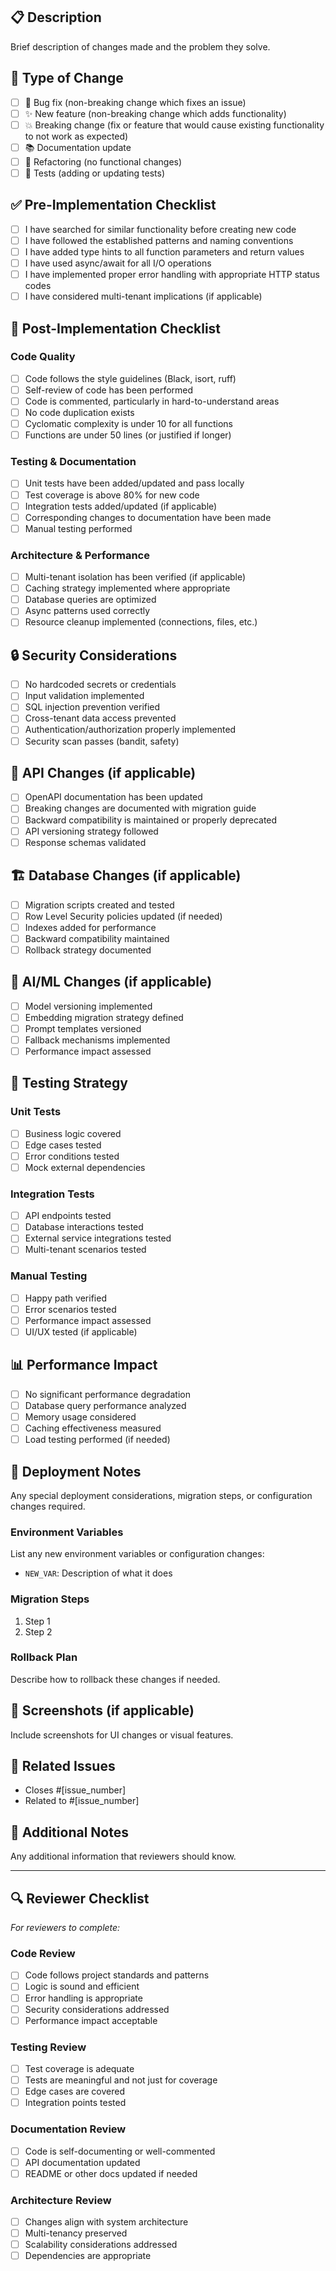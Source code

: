 ## 📋 Description
Brief description of changes made and the problem they solve.

## 🔄 Type of Change
- [ ] 🐛 Bug fix (non-breaking change which fixes an issue)
- [ ] ✨ New feature (non-breaking change which adds functionality)  
- [ ] 💥 Breaking change (fix or feature that would cause existing functionality to not work as expected)
- [ ] 📚 Documentation update
- [ ] 🔧 Refactoring (no functional changes)
- [ ] 🧪 Tests (adding or updating tests)

## ✅ Pre-Implementation Checklist
- [ ] I have searched for similar functionality before creating new code
- [ ] I have followed the established patterns and naming conventions
- [ ] I have added type hints to all function parameters and return values
- [ ] I have used async/await for all I/O operations
- [ ] I have implemented proper error handling with appropriate HTTP status codes
- [ ] I have considered multi-tenant implications (if applicable)

## 🧪 Post-Implementation Checklist

### Code Quality
- [ ] Code follows the style guidelines (Black, isort, ruff)
- [ ] Self-review of code has been performed
- [ ] Code is commented, particularly in hard-to-understand areas
- [ ] No code duplication exists
- [ ] Cyclomatic complexity is under 10 for all functions
- [ ] Functions are under 50 lines (or justified if longer)

### Testing & Documentation
- [ ] Unit tests have been added/updated and pass locally
- [ ] Test coverage is above 80% for new code
- [ ] Integration tests added/updated (if applicable)
- [ ] Corresponding changes to documentation have been made
- [ ] Manual testing performed

### Architecture & Performance
- [ ] Multi-tenant isolation has been verified (if applicable)
- [ ] Caching strategy implemented where appropriate
- [ ] Database queries are optimized
- [ ] Async patterns used correctly
- [ ] Resource cleanup implemented (connections, files, etc.)

## 🔒 Security Considerations
- [ ] No hardcoded secrets or credentials
- [ ] Input validation implemented
- [ ] SQL injection prevention verified
- [ ] Cross-tenant data access prevented
- [ ] Authentication/authorization properly implemented
- [ ] Security scan passes (bandit, safety)

## 🚀 API Changes (if applicable)
- [ ] OpenAPI documentation has been updated
- [ ] Breaking changes are documented with migration guide
- [ ] Backward compatibility is maintained or properly deprecated
- [ ] API versioning strategy followed
- [ ] Response schemas validated

## 🏗️ Database Changes (if applicable)
- [ ] Migration scripts created and tested
- [ ] Row Level Security policies updated (if needed)
- [ ] Indexes added for performance
- [ ] Backward compatibility maintained
- [ ] Rollback strategy documented

## 🤖 AI/ML Changes (if applicable)
- [ ] Model versioning implemented
- [ ] Embedding migration strategy defined
- [ ] Prompt templates versioned
- [ ] Fallback mechanisms implemented
- [ ] Performance impact assessed

## 🧪 Testing Strategy

### Unit Tests
- [ ] Business logic covered
- [ ] Edge cases tested
- [ ] Error conditions tested
- [ ] Mock external dependencies

### Integration Tests  
- [ ] API endpoints tested
- [ ] Database interactions tested
- [ ] External service integrations tested
- [ ] Multi-tenant scenarios tested

### Manual Testing
- [ ] Happy path verified
- [ ] Error scenarios tested
- [ ] Performance impact assessed
- [ ] UI/UX tested (if applicable)

## 📊 Performance Impact
- [ ] No significant performance degradation
- [ ] Database query performance analyzed
- [ ] Memory usage considered
- [ ] Caching effectiveness measured
- [ ] Load testing performed (if needed)

## 🚀 Deployment Notes
Any special deployment considerations, migration steps, or configuration changes required.

### Environment Variables
List any new environment variables or configuration changes:
- `NEW_VAR`: Description of what it does

### Migration Steps
1. Step 1
2. Step 2

### Rollback Plan
Describe how to rollback these changes if needed.

## 📸 Screenshots (if applicable)
Include screenshots for UI changes or visual features.

## 🔗 Related Issues
- Closes #[issue_number]
- Related to #[issue_number]

## 📝 Additional Notes
Any additional information that reviewers should know.

---

## 🔍 Reviewer Checklist
*For reviewers to complete:*

### Code Review
- [ ] Code follows project standards and patterns
- [ ] Logic is sound and efficient
- [ ] Error handling is appropriate
- [ ] Security considerations addressed
- [ ] Performance impact acceptable

### Testing Review
- [ ] Test coverage is adequate
- [ ] Tests are meaningful and not just for coverage
- [ ] Edge cases are covered
- [ ] Integration points tested

### Documentation Review
- [ ] Code is self-documenting or well-commented
- [ ] API documentation updated
- [ ] README or other docs updated if needed

### Architecture Review
- [ ] Changes align with system architecture
- [ ] Multi-tenancy preserved
- [ ] Scalability considerations addressed
- [ ] Dependencies are appropriate
